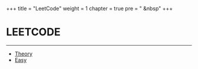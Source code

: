 +++
title = "LeetCode"
weight = 1
chapter = true
pre = "<i class='fas fa-book-open'></i> &nbsp"
+++

# **LEETCODE**

---

- [Theory](/leetcode/theory)
- [Easy](/leetcode/easy)
